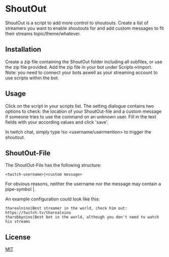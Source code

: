 # ShoutOut

ShoutOut is a script to add more control to shoutouts. Create a list of streamers you want to enable shoutouts for and add custom messages to fit their streams topic/theme/whatever.

## Installation

Create a zip file containing the ShoutOut folder including all subfiles, or use the zip file provided. Add the zip file in your bot under Scripts->Import. Note: you need to connect your bots aswell as your streaming account to use scripts within the bot.

## Usage

Click on the script in your scripts list. The setting dialogue contains two options to check: the location of your ShoutOut-file and a custom message if someone tries to use the command on an unknown user. Fill in the text fields with your according values and click 'save'.

In twitch chat, simply type !so <username/usermention> to trigger the shoutout.

## ShoutOut-File
The ShoutOut-File has the following structure:

```
<twitch-username>|<custom message>
``` 

For obvious reasons, neither the username nor the message may contain a pipe-symbol |.

An example configuration could look like this:

```
tharealnino|Best streamer in the world, check him out: https://twitch.tv/tharealnino
tharobbynino|Best bot in the world, although you don't need to watch his streams

```

## License
[MIT](https://choosealicense.com/licenses/mit/)